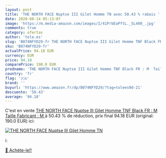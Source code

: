 ```yaml
---
layout: post
title: 'THE NORTH FACE Nuptse III Gilet Homme TN avec 50.43 % rabais '
date: 2020-08-14 05:13:07
image: 'https://m.media-amazon.com/images/I/41PrbEaPftL._SL400_.jpg'
comments: true
category: ofertas
author: 'tole.es'
slug: 'B074NFYD29-fr THE NORTH FACE Nuptse III Gilet Homme TNF Black FR : M...'
sku: 'B074NFYD29-fr'
actualPrice: 94.18 EUR
currency: EUR
price: 94.18
comparePrice: 190.0 EUR
prodname: 'THE NORTH FACE Nuptse III Gilet Homme TNF Black FR : M  Taille Fabricant : M '
country: 'fr'
flag: '🇫🇷'
brand: ''
buyurl: 'https://www.amazon.fr/dp/B074NFYD29/?tag=tolees0d-21'
descuento: '50.43'
average: '94.18'
---
```


C'est en vente [THE NORTH FACE Nuptse III Gilet Homme TNF Black FR : M  Taille Fabricant : M ](https://www.amazon.fr/dp/B074NFYD29/?tag=tolees0d-21)  à  50.43 % de réduction, prix final  94.18 EUR (original: 190.0 EUR) ici:

[![THE NORTH FACE Nuptse III Gilet Homme TN](https://m.media-amazon.com/images/I/41PrbEaPftL._SL400_.jpg)](https://www.amazon.fr/dp/B074NFYD29/?tag=tolees0d-21)

ℹ️:


[🛒 Achète-le!!](https://www.amazon.fr/dp/B074NFYD29/?tag=tolees0d-21)
